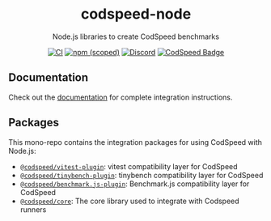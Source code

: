 <div align="center">
<h1>codspeed-node</h1>

Node.js libraries to create CodSpeed benchmarks

[![CI](https://github.com/CodSpeedHQ/codspeed-node/actions/workflows/ci.yml/badge.svg)](https://github.com/CodSpeedHQ/codspeed-node/actions/workflows/ci.yml)
[![npm (scoped)](https://img.shields.io/npm/v/@codspeed/core)](https://www.npmjs.com/org/codspeed)
[![Discord](https://img.shields.io/badge/chat%20on-discord-7289da.svg)](https://discord.com/invite/MxpaCfKSqF)
[![CodSpeed Badge](https://img.shields.io/endpoint?url=https://codspeed.io/badge.json)](https://codspeed.io/CodSpeedHQ/codspeed-node)

</div>

## Documentation

Check out the [documentation](https://docs.codspeed.io/benchmarks/nodejs) for complete integration instructions.

## Packages

This mono-repo contains the integration packages for using CodSpeed with Node.js:

- [`@codspeed/vitest-plugin`](./packages/vitest-plugin): vitest compatibility layer for CodSpeed
- [`@codspeed/tinybench-plugin`](./packages/tinybench-plugin): tinybench compatibility layer for CodSpeed
- [`@codspeed/benchmark.js-plugin`](./packages/benchmark.js-plugin): Benchmark.js compatibility layer for CodSpeed
- [`@codspeed/core`](./packages/core): The core library used to integrate with Codspeed runners
